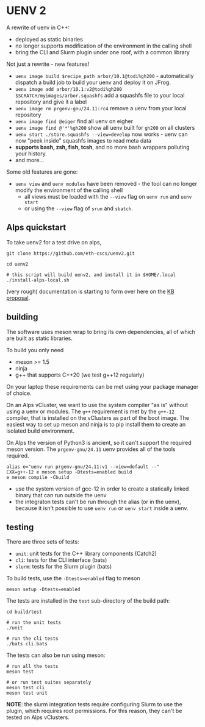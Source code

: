 # UENV 2

A rewrite of uenv in C++:
* deployed as static binaries
* no longer supports modification of the environment in the calling shell
* bring the CLI and Slurm plugin under one roof, with a common library

Not just a rewrite - new features!
* `uenv image build $recipe_path arbor/10.1@todi%gh200` - automatically dispatch a build job to build your uenv and deploy it on JFrog.
* `uenv image add arbor/10.1:v2@todi%gh200 $SCRATCH/myimages/arbor.squashfs` add a squashfs file to your local repository and give it a label
* `uenv image rm prgenv-gnu/24.11:rc4` remove a uenv from your local repository
* `uenv image find @eiger` find all uenv on eigher
* `uenv image find @'*'%gh200` show all uenv built for `gh200` on all clusters
* `uenv start ./store.squashfs --view=develop` now works - uenv can now "peek inside" squashfs images to read meta data
* **supports bash, zsh, fish, tcsh**, and no more bash wrappers polluting your history.
* and more...

Some old features are gone:
* `uenv view` and `uenv modules` have been removed - the tool can no longer modify the environment of the calling shell
    * all views must be loaded with the `--view` flag on `uenv run` and `uenv start`
    * or using the `--view` flag of `srun` and `sbatch`.

## Alps quickstart

To take uenv2 for a test drive on alps,

```
git clone https://github.com/eth-cscs/uenv2.git

cd uenv2

# this script will build uenv2, and install it in $HOME/.local
./install-alps-local.sh
```

(very rough) documentation is starting to form over here on the [KB proposal](https://bcumming.github.io/kb-poc/build-install/uenv/).

## building

The software uses meson wrap to bring its own dependencies, all of which are built as static libraries.

To build you only need
* meson >= 1.5
* ninja
* g++ that supports C++20 (we test g++12 regularly)

On your laptop these requirements can be met using your package manager of choice.

On an Alps vCluster, we want to use the system compiler "as is" without using a uenv or modules. The `g++` requirement is met by the `g++-12` compiler, that is installed on the vClusters as part of the boot image. The easiest way to set up meson and ninja is to pip install them to create an isolated build environment.

On Alps the version of Python3 is ancient, so it can't support the required meson version.
The `prgenv-gnu/24.11` uenv provides all of the tools required.

```
alias e="uenv run prgenv-gnu/24.11:v1 --view=default --"
CXX=g++-12 e meson setup -Dtests=enabled build
e meson compile -Cbuild
```

* use the system version of gcc-12 in order to create a statically linked binary that can run outside the uenv
* the integraton tests can't be run through the alias (or in the uenv), because it isn't possible to use `uenv run` or `uenv start` inside a uenv.

## testing

There are three sets of tests:

* `unit`: unit tests for the C++ library components (Catch2)
* `cli`: tests for the CLI interface (bats)
* `slurm`: tests for the Slurm plugin (bats)

To build tests, use the `-Dtests=enabled` flag to meson

```
meson setup -Dtests=enabled
```

The tests are installed in the `test` sub-directory of the build path:
```
cd build/test

# run the unit tests
./unit

# run the cli tests
./bats cli.bats
```

The tests can also be run using meson:
```
# run all the tests
meson test

# or run test suites separately
meson test cli
meson test unit
```

**NOTE**: the slurm integration tests require configuring Slurm to use the plugin, which requires root permissions.
For this reason, they can't be tested on Alps vClusters.

